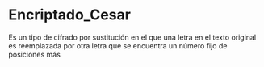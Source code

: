 # Encriptado_Cesar
Es un tipo de cifrado por sustitución en el que una letra en el texto original es reemplazada por otra letra que se encuentra un número fijo de posiciones más
